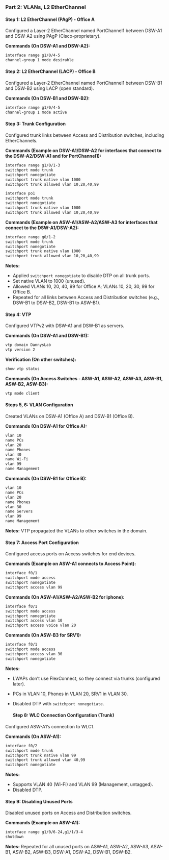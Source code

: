 ### Part 2: VLANs, L2 EtherChannel

#### Step 1: L2 EtherChannel (PAgP) - Office A
Configured a Layer-2 EtherChannel named PortChannel1 between DSW-A1 and DSW-A2 using PAgP (Cisco-proprietary).

**Commands (On DSW-A1 and DSW-A2):**
```bash
interface range g1/0/4-5
channel-group 1 mode desirable
```

#### Step 2: L2 EtherChannel (LACP) - Office B
Configured a Layer-2 EtherChannel named PortChannel1 between DSW-B1 and DSW-B2 using LACP (open standard).

**Commands (On DSW-B1 and DSW-B2):**
```bash
interface range g1/0/4-5
channel-group 1 mode active
```

#### Step 3: Trunk Configuration
Configured trunk links between Access and Distribution switches, including EtherChannels.

**Commands (Example on DSW-A1/DSW-A2 for interfaces that connect to the DSW-A2/DSW-A1 and for PortChannel1):**
```bash
interface range g1/0/1-3
switchport mode trunk
switchport nonegotiate
switchport trunk native vlan 1000
switchport trunk allowed vlan 10,20,40,99
```

```bash
interface po1
switchport mode trunk
switchport nonegotiate
switchport trunk native vlan 1000
switchport trunk allowed vlan 10,20,40,99
```

**Commands (Example on ASW-A1/ASW-A2/ASW-A3 for interfaces that connect to the DSW-A1/DSW-A2):**
```bash
interface range g0/1-2
switchport mode trunk
switchport nonegotiate
switchport trunk native vlan 1000
switchport trunk allowed vlan 10,20,40,99
```

**Notes:** 
- Applied `switchport nonegotiate` to disable DTP on all trunk ports.
- Set native VLAN to 1000 (unused).
- Allowed VLANs 10, 20, 40, 99 for Office A; VLANs 10, 20, 30, 99 for Office B.
- Repeated for all links between Access and Distribution switches (e.g., DSW-B1 to DSW-B2, DSW-B1 to ASW-B1).

#### Step 4: VTP
Configured VTPv2 with DSW-A1 and DSW-B1 as servers.

**Commands (On DSW-A1 and DSW-B1):**
```bash
vtp domain DannysLab
vtp version 2
```

**Verification (On other switches):**
```bash
show vtp status
```

**Commands (On Access Switches - ASW-A1, ASW-A2, ASW-A3, ASW-B1, ASW-B2, ASW-B3):**
```bash
vtp mode client
```

#### Steps 5, 6: VLAN Configuration
Created VLANs on DSW-A1 (Office A) and DSW-B1 (Office B).

**Commands (On DSW-A1 for Office A):**
```bash
vlan 10
name PCs
vlan 20
name Phones
vlan 40
name Wi-Fi
vlan 99
name Management
```

**Commands (On DSW-B1 for Office B):**
```bash
vlan 10
name PCs
vlan 20
name Phones
vlan 30
name Servers
vlan 99
name Management
```

**Notes:** VTP propagated the VLANs to other switches in the domain.

#### Step 7: Access Port Configuration
Configured access ports on Access switches for end devices.

**Commands (Example on ASW-A1 connects to Access Point):**
```bash
interface f0/1
switchport mode access
switchport nonegotiate
switchport access vlan 99
```
**Commands (On ASW-A1/ASW-A2/ASW-B2 for iphone):**
```bash
interface f0/1
switchport mode access
switchport nonegotiate
switchport access vlan 10
switchport access voice vlan 20
```

**Commands (On ASW-B3 for SRV1):**
```bash
interface f0/1
switchport mode access
switchport access vlan 30
switchport nonegotiate
```

**Notes:** 
- LWAPs don’t use FlexConnect, so they connect via trunks (configured later).
- PCs in VLAN 10, Phones in VLAN 20, SRV1 in VLAN 30.
- Disabled DTP with `switchport nonegotiate`.

  #### Step 8: WLC Connection Configuration (Trunk)
Configured ASW-A1’s connection to WLC1.

**Commands (On ASW-A1):**
```bash
interface f0/2
switchport mode trunk
switchport trunk native vlan 99
switchport trunk allowed vlan 40,99
switchport nonegotiate
```

**Notes:** 
- Supports VLAN 40 (Wi-Fi) and VLAN 99 (Management, untagged).
- Disabled DTP.
  
#### Step 9: Disabling Unused Ports
Disabled unused ports on Access and Distribution switches.

**Commands (Example on ASW-A1):**
```bash
interface range g1/0/6-24,g1/1/3-4
shutdown
```

**Notes:** Repeated for all unused ports on ASW-A1, ASW-A2, ASW-A3, ASW-B1, ASW-B2, ASW-B3, DSW-A1, DSW-A2, DSW-B1, DSW-B2.
